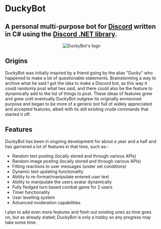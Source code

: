 # DuckyBot 
## A personal multi-purpose bot for [Discord](https://discordapp.com/ "Discord's Homepage") written in C# using the [Discord .NET library](https://github.com/RogueException/Discord.Net).
<p align="center">
  <img src="https://i.imgur.com/QUihDfL.jpg" alt="DuckyBot's logo"/>
</p>

## Origins
DuckyBot was initially inspired by a friend going by the alias "Ducky" who happened to make a lot of questionable statements. Brainstorming a way to archive what he said I got the idea to make a Discord bot, as this way it could randomly post what hes said, and there could also be the feature to dynamically add to the list of things to post. These ideas of features grew and grew until eventually DuckyBot outgrew its originally envisioned purpose and began to be more of a generic bot full of widely appreciated and accepted features, albeit with its still existing crude commands that started it off.
## Features
 DuckyBot has been in ongoing development for about a year and a half and has garnered a lot of features in that time, such as:-

* Random text posting (locally stored and through various APIs)
* Random image posting (locally stored and through various APIs)
* Fitting reactions to user messages (under set conditions)
* Dynamic text updating functionality
* Ability to re-format/manipulate entered user text
* Ability to manipulate the users avatar dynamically
* Fully fledged turn based combat game for 2 users
* Timer functionality
* User levelling system
* Advanced moderation capabilities

I plan to add even more features and flesh out existing ones as time goes on, but as already stated; DuckyBot is only a hobby so any progress may take some time.